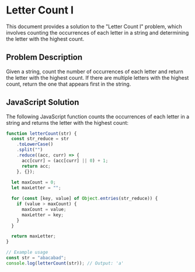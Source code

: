 # Letter Count I

This document provides a solution to the "Letter Count I" problem, which involves counting the occurrences of each letter in a string and determining the letter with the highest count.

## Problem Description

Given a string, count the number of occurrences of each letter and return the letter with the highest count. If there are multiple letters with the highest count, return the one that appears first in the string.

## JavaScript Solution

The following JavaScript function counts the occurrences of each letter in a string and returns the letter with the highest count:

```javascript
function letterCount(str) {
  const str_reduce = str
    .toLowerCase()
    .split("")
    .reduce((acc, curr) => {
      acc[curr] = (acc[curr] || 0) + 1;
      return acc;
    }, {});
  
  let maxCount = 0;
  let maxLetter = "";

  for (const [key, value] of Object.entries(str_reduce)) {
    if (value > maxCount) {
      maxCount = value;
      maxLetter = key;
    }
  }

  return maxLetter;
}

// Example usage
const str = "abacabad";
console.log(letterCount(str)); // Output: 'a'
